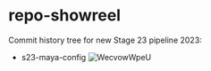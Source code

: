 # repo-showreel
Commit history tree for new Stage 23 pipeline 2023:
- s23-maya-config
![WecvowWpeU](https://github.com/AnthonyBPomes/repo-showreel/assets/82203789/49b5dafa-c5e2-4319-b4d2-bdeaee292465)
